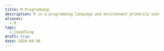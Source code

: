 ```yaml
---
title: R Programming
description: R is a programming language and environment primarily used for statistical computing and data analysis. It provides a wide variety of statistical and graphical techniques, making it a popular choice among statisticians, data scientists, and researchers for exploring, analyzing, and visualizing data.
aliases:
  - R
tags:
  - 🌱seedling
draft: true
date: 2024-04-30
---
```

